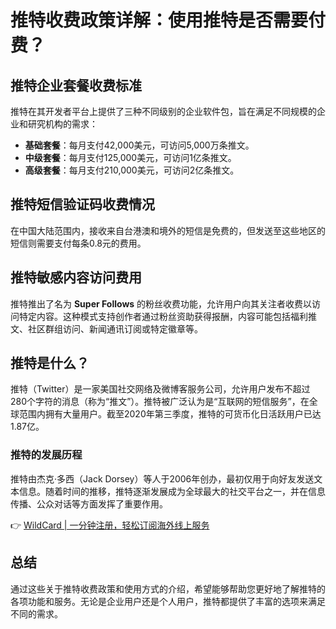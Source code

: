# 推特收费政策详解：使用推特是否需要付费？

## 推特企业套餐收费标准

推特在其开发者平台上提供了三种不同级别的企业软件包，旨在满足不同规模的企业和研究机构的需求：

- **基础套餐**：每月支付42,000美元，可访问5,000万条推文。
- **中级套餐**：每月支付125,000美元，可访问1亿条推文。
- **高级套餐**：每月支付210,000美元，可访问2亿条推文。

## 推特短信验证码收费情况

在中国大陆范围内，接收来自台港澳和境外的短信是免费的，但发送至这些地区的短信则需要支付每条0.8元的费用。

## 推特敏感内容访问费用

推特推出了名为 **Super Follows** 的粉丝收费功能，允许用户向其关注者收费以访问特定内容。这种模式支持创作者通过粉丝资助获得报酬，内容可能包括福利推文、社区群组访问、新闻通讯订阅或特定徽章等。

## 推特是什么？

推特（Twitter）是一家美国社交网络及微博客服务公司，允许用户发布不超过280个字符的消息（称为“推文”）。推特被广泛认为是“互联网的短信服务”，在全球范围内拥有大量用户。截至2020年第三季度，推特的可货币化日活跃用户已达1.87亿。

### 推特的发展历程

推特由杰克·多西（Jack Dorsey）等人于2006年创办，最初仅用于向好友发送文本信息。随着时间的推移，推特逐渐发展成为全球最大的社交平台之一，并在信息传播、公众对话等方面发挥了重要作用。

👉 [WildCard | 一分钟注册，轻松订阅海外线上服务](https://bbtdd.com/WildCard)

## 总结

通过这些关于推特收费政策和使用方式的介绍，希望能够帮助您更好地了解推特的各项功能和服务。无论是企业用户还是个人用户，推特都提供了丰富的选项来满足不同的需求。